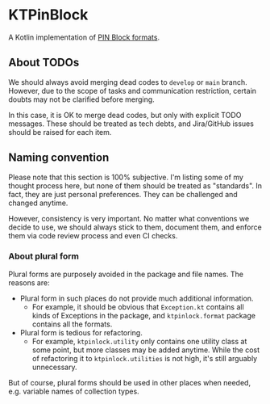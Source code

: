 # KTPinBlock

A Kotlin implementation of [PIN Block formats](https://www.eftlab.com/knowledge-base/complete-list-of-pin-blocks).

## About TODOs

We should always avoid merging dead codes to `develop` or `main` branch. However, due to the scope of tasks and communication restriction, certain doubts may not be clarified before merging.

In this case, it is OK to merge dead codes, but only with explicit TODO messages. These should be treated as tech debts, and Jira/GitHub issues should be raised for each item.

## Naming convention

Please note that this section is 100% subjective. I'm listing some of my thought process here, but none of them should be treated as "standards". In fact, they are just personal preferences. They can be challenged and changed anytime.

However, consistency is very important. No matter what conventions we decide to use, we should always stick to them, document them, and enforce them via code review process and even CI checks.

### About plural form

Plural forms are purposely avoided in the package and file names. The reasons are:

- Plural form in such places do not provide much additional information. 
  - For example, it should be obvious that `Exception.kt` contains all kinds of Exceptions in the package, and `ktpinlock.format` package contains all the formats.
- Plural form is tedious for refactoring.
  - For example, `ktpinlock.utility` only contains one utility class at some point, but more classes may be added anytime. While the cost of refactoring it to `ktpinlock.utilities` is not high, it's still arguably unnecessary.

But of course, plural forms should be used in other places when needed, e.g. variable names of collection types.